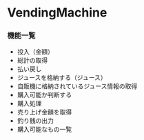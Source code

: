 # VendingMachine

### 機能一覧
- 投入（金額）
- 総計の取得
- 払い戻し
- ジュースを格納する（ジュース）
- 自販機に格納されているジュース情報の取得
- 購入可能か判断する
- 購入処理
- 売り上げ金額を取得
- 釣り銭の出力
- 購入可能なもの一覧


